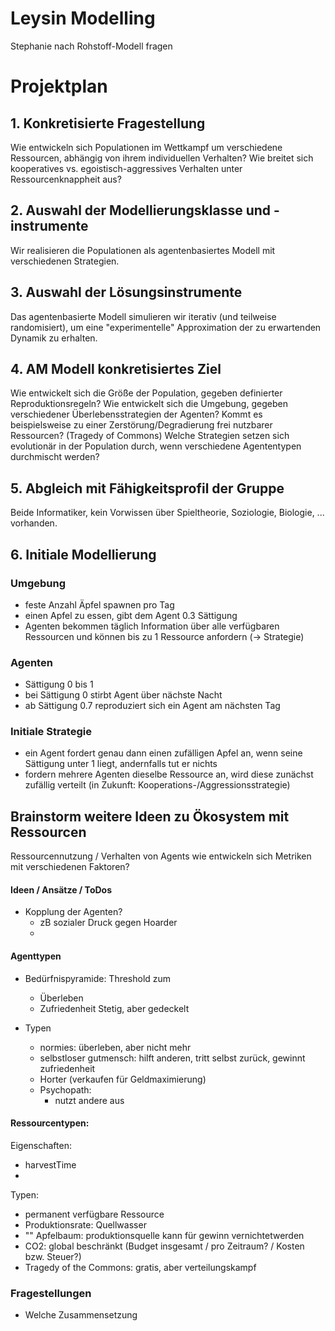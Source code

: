 Leysin Modelling
===

Stephanie nach Rohstoff-Modell fragen

# Projektplan

## 1. Konkretisierte Fragestellung

Wie entwickeln sich Populationen im Wettkampf um verschiedene Ressourcen, abhängig von ihrem individuellen Verhalten? Wie breitet sich kooperatives vs. egoistisch-aggressives Verhalten unter Ressourcenknappheit aus?

## 2. Auswahl der Modellierungsklasse und -instrumente

Wir realisieren die Populationen als agentenbasiertes Modell mit verschiedenen Strategien.

## 3. Auswahl der Lösungsinstrumente

Das agentenbasierte Modell simulieren wir iterativ (und teilweise randomisiert), um eine "experimentelle" Approximation der zu erwartenden Dynamik zu erhalten.

## 4. AM Modell konkretisiertes Ziel

Wie entwickelt sich die Größe der Population, gegeben definierter Reproduktionsregeln?
Wie entwickelt sich die Umgebung, gegeben verschiedener Überlebensstrategien der Agenten? Kommt es beispielsweise zu einer Zerstörung/Degradierung frei nutzbarer Ressourcen? (Tragedy of Commons)
Welche Strategien setzen sich evolutionär in der Population durch, wenn verschiedene Agententypen durchmischt werden?

## 5. Abgleich mit Fähigkeitsprofil der Gruppe

Beide Informatiker, kein Vorwissen über Spieltheorie, Soziologie, Biologie, ... vorhanden.

## 6. Initiale Modellierung

### Umgebung
- feste Anzahl Äpfel spawnen pro Tag
- einen Apfel zu essen, gibt dem Agent 0.3 Sättigung
- Agenten bekommen täglich Information über alle verfügbaren Ressourcen und können bis zu 1 Ressource anfordern (-> Strategie)
### Agenten
- Sättigung 0 bis 1
- bei Sättigung 0 stirbt Agent über nächste Nacht
- ab Sättigung 0.7 reproduziert sich ein Agent am nächsten Tag
### Initiale Strategie
- ein Agent fordert genau dann einen zufälligen Apfel an, wenn seine Sättigung unter 1 liegt, andernfalls tut er nichts
- fordern mehrere Agenten dieselbe Ressource an, wird diese zunächst zufällig verteilt (in Zukunft: Kooperations-/Aggressionsstrategie)

## Brainstorm weitere Ideen zu Ökosystem mit Ressourcen

Ressourcennutzung / Verhalten von Agents
wie entwickeln sich Metriken mit verschiedenen Faktoren?

#### Ideen / Ansätze / ToDos
- Kopplung der Agenten?
  - zB sozialer Druck gegen Hoarder
  - 

#### Agenttypen
- Bedürfnispyramide: Threshold zum
    - Überleben
    - Zufriedenheit Stetig, aber gedeckelt

- Typen
  - normies: überleben, aber nicht mehr
  - selbstloser gutmensch: hilft anderen, tritt selbst zurück, gewinnt zufriedenheit
  - Horter (verkaufen für Geldmaximierung)
  - Psychopath:
    - nutzt andere aus


#### Ressourcentypen:
Eigenschaften:
- harvestTime
- 

Typen:
- permanent verfügbare Ressource
- Produktionsrate: Quellwasser
- "" Apfelbaum: produktionsquelle kann für gewinn vernichtetwerden
- CO2: global beschränkt (Budget insgesamt / pro Zeitraum? / Kosten bzw. Steuer?)
- Tragedy of the Commons: gratis, aber verteilungskampf

### Fragestellungen
- Welche Zusammensetzung 
